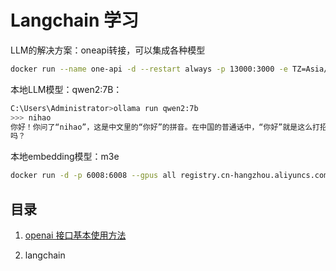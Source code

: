# Langchain 学习

LLM的解决方案：oneapi转接，可以集成各种模型

```bash
docker run --name one-api -d --restart always -p 13000:3000 -e TZ=Asia/Shanghai -v /home/ubuntu/data/one-api:/data justsong/one-api
```

本地LLM模型：qwen2:7B：

```bash
C:\Users\Administrator>ollama run qwen2:7b
>>> nihao
你好！你问了“nihao”，这是中文里的“你好”的拼音。在中国的普通话中，“你好”就是这么打招呼的。有什么我可以帮助你的
吗？
```

本地embedding模型：m3e

```bash
docker run -d -p 6008:6008 --gpus all registry.cn-hangzhou.aliyuncs.com/fastgpt_docker/m3e-large-api:latest
```

## 目录

1. [openai 接口基本使用方法](./openai/)

2. langchain